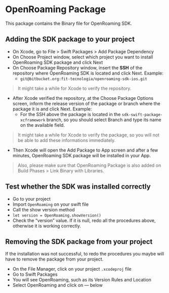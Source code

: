 # OpenRoaming Package

This package contains the Binary file for OpenRoaming SDK.

## Adding the SDK package to your project
* On Xcode, go to File > Swift Packages > Add Package Dependency
* On Choose Project window, select which project you want to install OpenRoaming SDK package and click Next
* On Choose Package Repository window, insert the **SSH** of the repository where OpenRoaming SDK is located and click Next. Example:
    * `git@bitbucket.org:fit-tecnologia/openroaming-sdk-ios.git`
> It might take a while for Xcode to verify the repository.
* After Xcode verified the repository, at the Choose Package Options screen, inform the release version of the package or branch where the package it is and click Next. Example: 
    * For the SSH above the package is located in the `sdk-swift-package-xcframework` branch, so you should select Branch and type its name on the available field.
> It might take a while for Xcode to verify the package, so you will not be able to add these informations immediately. 
* Then Xcode will open the Add Package to App screen and after a few minutes, OpenRoaming SDK package will be installed in your App.
> Also, please make sure that OpenRoaming Package is also added on Build Phases > Link Binary with Libraries.

## Test whether the SDK was installed correctly
* Go to your project
* Import `OpenRoaming` on your swift file
* Call the show version method
* `let version = OpenRoaming.showVersion()`
* Check the “version” value. If it is null, redo all the procedures above, otherwise it is working correctly.

## Removing the SDK package from your project
If the installation was not successful, to redo the procedures you maybe will have to remove the package from your project.

* On the File Manager, click on your project `.xcodeproj` file
* Go to Swift Packages
* You will see OpenRoaming, such as its Version Rules and Location
* Select OpenRoaming and click on  — below

